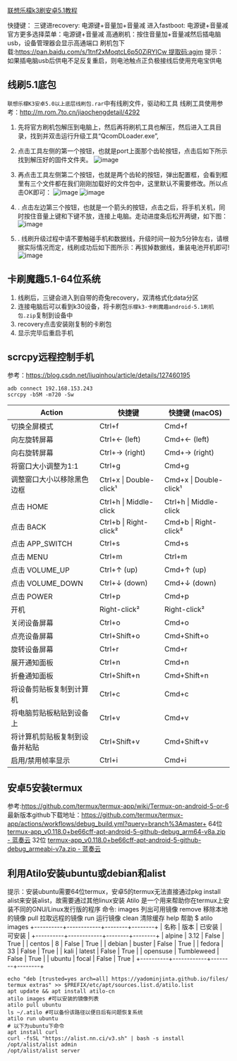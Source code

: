[联想乐檬k3刷安卓5.1教程](https://github.com/cloudswave/blog/issues/18)

快捷键：
三键进recovery: 电源键+音量加+音量减
进入fastboot: 电源键+音量减
官方更多选择菜单：电源键+音量减
高通刷机：按住音量加+音量减然后插电脑usb，设备管理器会显示高通端口
刷机包下载:https://pan.baidu.com/s/1tnf2xMoqtcL6p50ZiRYICw 提取码:agjm
提示： 如果插电脑usb后供电不足反复重启，则电池触点正负极接线后使用充电宝供电

## 线刷5.1底包
`联想乐檬K3安卓5.0以上底层线刷包.rar`中有线刷文件，驱动和工具
线刷工具使用参考：http://m.rom.7to.cn/jiaochengdetail/4292
1. 先将官方刷机包解压到电脑上，然后再将刷机工具也解压，然后进入工具目录，找到并双击运行升级工具“QcomDLoader.exe”,
2. 点击工具左侧的第一个按钮，也就是port上面那个齿轮按钮，点击后如下所示找到解压好的固件文件夹。
![image](https://user-images.githubusercontent.com/5915548/213976396-073045d4-2282-419a-8ad7-b72475747578.png)

3. 再点击工具左侧第二个按钮，也就是两个齿轮的按钮，弹出配置框，会看到框里有三个文件都在我们刚刚加载好的文件包中，这里默认不需要修改。所以点击OK即可：
![image](https://user-images.githubusercontent.com/5915548/213976398-ace4bc2a-c929-4676-b433-2d1d1ea9f49e.png)
![image](https://user-images.githubusercontent.com/5915548/213976397-6ed86dbb-3870-4bfd-8a12-b711bc9ee17d.png)

4. . 点击左边第三个按钮，也就是一个箭头的按钮，点击之后，将手机关机，同时按住音量上键和下键不放，连接上电脑。走动进度条后松开两键，如下图：
![image](https://user-images.githubusercontent.com/5915548/213976409-231b3823-23f6-4636-90d3-d7f002f2aa1f.png)

5. . 线刷升级过程中请不要触碰手机和数据线，升级时间一般为5分钟左右，请根据实际情况而定，线刷成功后如下图所示：再拔掉数据线，重装电池开机即可!
![image](https://user-images.githubusercontent.com/5915548/213976439-1e958b44-1676-471b-b660-a00f8246a871.png)

## 卡刷魔趣5.1-64位系统
1. 线刷后，三键会进入到自带的奇兔recovery，双清格式化data分区
2. 连接电脑后可以看到k30设备，将卡刷包`乐檬k3-卡刷魔趣android-5.1刷机包.zip`复制到设备中
3. recovery点击安装刚复制的卡刷包
6. 显示完毕后重启手机
## scrcpy远程控制手机
参考：https://blog.csdn.net/liuqinhou/article/details/127460195
```
adb connect 192.168.153.243
scrcpy -b5M -m720 -Sw
```
Action | 快捷键 | 快捷键 (macOS)
-- | -- | --
切换全屏模式 | Ctrl+f | Cmd+f
向左旋转屏幕 | Ctrl+← (left) | Cmd+← (left)
向右旋转屏幕 | Ctrl+→ (right) | Cmd+→ (right)
将窗口大小调整为1:1 | Ctrl+g | Cmd+g
调整窗口大小以移除黑色边框 | Ctrl+x \| Double-click¹ | Cmd+x \| Double-click¹
点击 HOME | Ctrl+h \| Middle-click | Ctrl+h \| Middle-click
点击 BACK | Ctrl+b \| Right-click² | Cmd+b \| Right-click²
点击 APP_SWITCH | Ctrl+s | Cmd+s
点击 MENU | Ctrl+m | Ctrl+m
点击 VOLUME_UP | Ctrl+↑ (up) | Cmd+↑ (up)
点击 VOLUME_DOWN | Ctrl+↓ (down) | Cmd+↓ (down)
点击 POWER | Ctrl+p | Cmd+p
开机 | Right-click² | Right-click²
关闭设备屏幕 | Ctrl+o | Cmd+o
点亮设备屏幕 | Ctrl+Shift+o | Cmd+Shift+o
旋转设备屏幕 | Ctrl+r | Cmd+r
展开通知面板 | Ctrl+n | Cmd+n
折叠通知面板 | Ctrl+Shift+n | Cmd+Shift+n
将设备剪贴板复制到计算机 | Ctrl+c | Cmd+c
将电脑剪贴板粘贴到设备上 | Ctrl+v | Cmd+v
将计算机剪贴板复制到设备并粘贴 | Ctrl+Shift+v | Cmd+Shift+v
启用/禁用帧率显示 | Ctrl+i | Cmd+i
## 安卓5安装termux
参考:https://github.com/termux/termux-app/wiki/Termux-on-android-5-or-6
最新版本github下载地址：https://github.com/termux/termux-app/actions/workflows/debug_build.yml?query=branch%3Amaster+
64位 [termux-app_v0.118.0+be66cff-apt-android-5-github-debug_arm64-v8a.zip - 蓝奏云](https://wwuy.lanzoub.com/imQ8T0i4bd7e)
32位 [termux-app_v0.118.0+be66cff-apt-android-5-github-debug_armeabi-v7a.zip - 蓝奏云](https://wwuy.lanzoub.com/iq8cr0i4bdjg)
## 
## 利用Atilo安装ubuntu或debian和alist
提示：安装ubuntu需要64位termux，安卓5的termux无法直接通过pkg install alist来安装alist，故需要通过其他linux安装
Atilo 是一个用来帮助你在termux上安装不同的GNU/Linux发行版的程序
命令:
images           列出可用镜像
remove           移除本地的镜像
pull             拉取远程的镜像
run              运行镜像
clean            清除缓存
help             帮助
$ atilo images
+----------+------------+--------+--------+
|   名称   |    版本    | 已安装 | 可安装 |
+----------+------------+--------+--------+
|  alpine  |    3.12    | False  |  True  |
|  centos  |     8      | False  |  True  |
|  debian  |   buster   | False  |  True  |
|  fedora  |     33     | False  |  True  |
|   kali   |   latest   | False  |  True  |
| opensuse | Tumbleweed | False  |  True  |
|  ubuntu  |   focal    | False  |  True  |
+----------+------------+--------+--------+
```
echo "deb [trusted=yes arch=all] https://yadominjinta.github.io/files/ termux extras" >> $PREFIX/etc/apt/sources.list.d/atilo.list
apt update && apt install atilo-cn
atilo images #可以安装的镜像列表
atilo pull ubuntu
ls ~/.atilo #可以备份该路径以便日后有问题恢复系统
atilo run ubuntu
# 以下为ubuntu下命令
apt install curl
curl -fsSL "https://alist.nn.ci/v3.sh" | bash -s install
/opt/alist/alist admin
/opt/alist/alist server
```